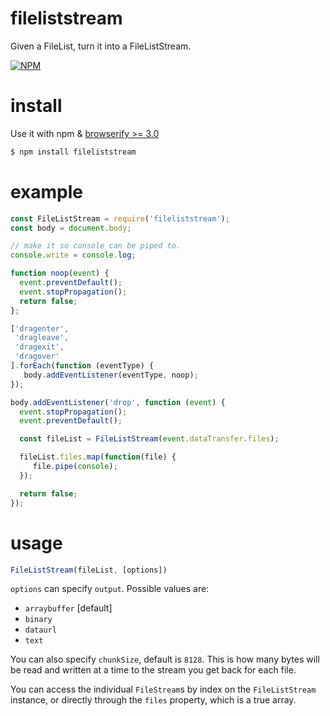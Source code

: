 # fileliststream

Given a FileList, turn it into a FileListStream.

[![NPM](https://nodei.co/npm/fileliststream.png)](https://nodei.co/npm/fileliststream/)

# install

Use it with npm & [browserify >= 3.0](/substack/node-browserify)

```bash
$ npm install fileliststream
```

# example
```js
const FileListStream = require('fileliststream');
const body = document.body;

// make it so console can be piped to.
console.write = console.log;

function noop(event) {
  event.preventDefault();
  event.stopPropagation();
  return false;
};

['dragenter',
 'dragleave',
 'dragexit',
 'dragover'
].forEach(function (eventType) {
   body.addEventListener(eventType, noop);
});

body.addEventListener('drop', function (event) {
  event.stopPropagation();
  event.preventDefault();

  const fileList = FileListStream(event.dataTransfer.files);

  fileList.files.map(function(file) {
     file.pipe(console);
  });

  return false;
});
```

# usage

```js
FileListStream(fileList, [options])
```

`options` can specify `output`. Possible values are:

* `arraybuffer` [default]
* `binary` 
* `dataurl`
* `text`

You can also specify `chunkSize`, default is `8128`. This is how many bytes will be read and written at a time to the stream you get back for each file.

You can access the individual `FileStream`s by index on the
`FileListStream` instance, or directly through the `files` property,
which is a true array.
